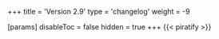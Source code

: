 +++
title = 'Version 2.9'
type = 'changelog'
weight = -9

[params]
  disableToc = false
  hidden = true
+++
{{< piratify >}}
